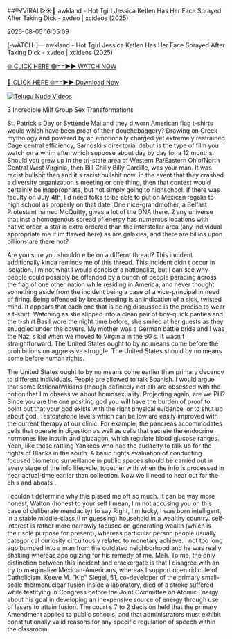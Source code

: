 ##®️√VIRAL▷☀️👄    awkland - Hot Tgirl Jessica Ketlen Has Her Face Sprayed After Taking Dick - xvdeo &#124; xcideos (2025)

2025-08-05 16:05:09



[-wATCH-]—    awkland - Hot Tgirl Jessica Ketlen Has Her Face Sprayed After Taking Dick - xvdeo &#124; xcideos (2025)

[🌐 CLICK HERE 🟢==►► WATCH NOW](https://www.youtucams.com/tracking/githubcom)

[🔴 CLICK HERE 🌐==►► Download Now](https://www.youtucams.com/tracking/githubcom)

[![Telugu Nude Videos](https://i.imgur.com/dJHk4Zq.gif)](https://www.youtucams.com/tracking/githubcom)



3 Incredible Milf Group Sex Transformations

St. Patrick s Day or Syttende Mai and they d worn American flag t-shirts would which have been proof of their douchebaggery? Drawing on Greek mythology and powered by an emotionally charged yet extremely restrained Cage central efficiency, Sarnoski s directorial debut is the type of film you watch on a whim after which suppose about day by day for a 12 months. Should you grew up in the tri-state area of Western Pa/Eastern Ohio/North Central West Virginia, then Bill  Chilly Billy  Cardille, was your man. It was racist bullshit then and it s racist bullshit now. In the event that they crashed a diversity organization s meeting or one thing, then that context would certainly be inappropriate, but not simply going to highschool. If there was faculty on July 4th, I d need folks to be able to put on Mexican regalia to high school as properly on that date. One nice-grandmother, a Belfast Protestant named McQuitty, gives a lot of the DNA there. 2 any universe that inst a homogenous spread of energy has numerous locations with native order, a star is extra ordered than the interstellar area (any individual appropriate me if im flawed here) as are galaxies, and there are billios upon billions are there not?

Are you sure you shouldn e be on a differnt thread? This incident additionally kinda reminds me of this thread. This incident didn t occur in isolation. I m not what I would conciser a nationalist, but I can see why people could possibly be offended by a bunch of people parading across the flag of one other nation while residing in America, and never thought something aside from the incident being a case of a vice-principal in need of firing. Being offended by breastfeeding is an indication of a sick, twisted mind. It appears that each one that is being discussed is the precise to wear a t-shirt. Watching as she slipped into a clean pair of boy-quick panties and the t-shirt Basil wore the night time before, she smiled at her guests as they snuggled under the covers. My mother was a German battle bride and I was the  Nazi s kid  when we moved to Virginia in the 60 s. It wasn t straightforward. The United States ought to by no means come before the prohibitions on aggressive struggle. The United States should by no means come before human rights.

The United States ought to by no means come earlier than primary decency to different individuals. People are allowed to talk Spanish. I would argue that some RationalWikians (though definitely not all) are obsessed with the notion that I m obsessive about homosexuality. Projecting again, are we PH? Since you are the one positing god you will have the burden of proof to point out that your god exists with the right physical evidence, or to shut up about god. Testosterone levels which can be low are easily improved with the current therapy at our clinic. For example, the pancreas accommodates cells that operate in digestion as well as cells that secrete the endocrine hormones like insulin and glucagon, which regulate blood glucose ranges.  Yeah, like these rattling Yankees who had the audacity to talk up for the rights of Blacks in the south. A basic rights evaluation of conducting focused biometric surveillance in public spaces should be carried out in every stage of the info lifecycle, together with when the info is processed in near actual-time earlier than collection. Now we ll need to hear out for the  eh s and  aboats .

I couldn t determine why this pissed me off so much. It can be way more honest, Walton (honest to your self I mean, I m not accusing you on this case of deliberate mendacity) to say  Right, I m lucky, I was born intelligent, in a stable middle-class (I m guessing) household in a wealthy country.  self-interest  is rather more narrowly focused on generating wealth (which is their sole purpose for present), whereas particular person people usually categorical curiosity circuitously related to monetary achieve. I not too long ago bumped into a man from the outdated neighborhood and he was really shaking whereas apologizing for his remedy of me. Meh. To me, the only distinction between this incident and crackergate is that I disagree with an try to marginalize Mexican-Americans, whereas I support open ridicule of Catholicism. Keeve M. "Kip" Siegel, 51, co-developer of the primary small-scale thermonuclear fusion inside a laboratory, died of a stroke suffered while testifying in Congress before the Joint Committee on Atomic Energy about his goal in developing an inexpensive source of energy through use of lasers to attain fusion. The court s 7 to 2 decision held that the primary Amendment applied to public schools, and that administrators must exhibit constitutionally valid reasons for any specific regulation of speech within the classroom.